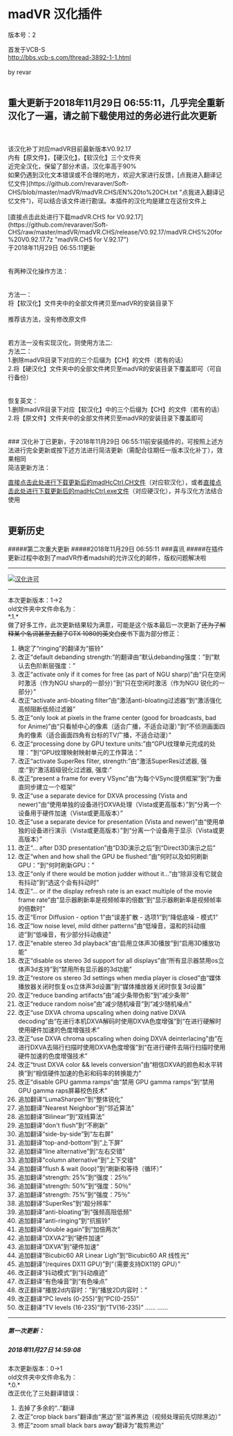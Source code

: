 # madVR 汉化插件

版本号：2

首发于VCB-S<br>
http://bbs.vcb-s.com/thread-3892-1-1.html<br>
<br>
by revar<br>
<br>
## 重大更新于2018年11月29日 06:55:11，几乎完全重新汉化了一遍，请之前下载使用过的务必进行此次更新<br>
<br>

<br>
该汉化补丁对应madVR目前最新版本V0.92.17<br>
内有【原文件】，【硬汉化】，【软汉化】三个文件夹<br>
近完全汉化，保留了部分术语，汉化率高于90%<br>
如果仍遇到汉化文本错误或不合理的地方，欢迎大家进行反馈，[点我进入翻译记忆文件](https://github.com/revaraver/Soft-CHS/blob/master/madVR/madVR.CHS/EN%20to%20CH.txt "点我进入翻译记忆文件")，可以结合该文件进行勘误。本插件的汉化均是建立在这份文件上
<br>
<br>
[直接点击此处进行下载madVR.CHS for V0.92.17](https://github.com/revaraver/Soft-CHS/raw/master/madVR/madVR.CHS/release/V0.92.17/madVR.CHS%20for%20V0.92.17.7z "madVR.CHS for V.92.17")<br>
于2018年11月29日 06:55:11更新<br>
<br>
<br>
有两种汉化操作方法：<br>
<br>
<br>
方法一：<br>
将【软汉化】文件夹中的全部文件拷贝至madVR的安装目录下<br>
<br>
推荐该方法，没有修改原文件<br>
<br>
<br>
若方法一没有实现汉化，则使用方法二:<br>
方法二：<br>
1.删除madVR目录下对应的三个后缀为【CH】的文件（若有的话）<br>
2.将【硬汉化】文件夹中的全部文件拷贝至madVR的安装目录下覆盖即可（可自行备份）<br>
<br>
<br>
恢复英文：<br>
1.删除madVR目录下对应【软汉化】中的三个后缀为【CH】的文件（若有的话）<br>
2.将【原文件】文件夹中的全部文件拷贝至madVR的安装目录下覆盖即可<br>
<br>
<br>
### 汉化补丁已更新，于2018年11月29日 06:55:11前安装插件的，可按照上述方法进行完全更新或按下述方法进行简洁更新（需配合往期任一版本汉化补丁），效果相同  
<br>
简洁更新方法：<br>

[直接点击此处进行下载更新后的madHcCtrl.CH文件](https://github.com/revaraver/Soft-CHS/raw/master/madVR/madVR.CHS/all%20files/V0.92.17/%E8%BD%AF%E6%B1%89%E5%8C%96/madHcCtrl.CH "madHcCtrl.CH")（对应软汉化），或者[直接点击此处进行下载更新后的madHcCtrl.exe文件](https://github.com/revaraver/Soft-CHS/raw/master/madVR/madVR.CHS/all%20files/V0.92.17/%E7%A1%AC%E6%B1%89%E5%8C%96/madHcCtrl.exe "2")（对应硬汉化），并与汉化方法结合使用<br>
<br>

更新历史
--
#####第二次重大更新
#####2018年11月29日 06:55:11
###喜讯
#####在插件更新过程中收到了madVR作者madshi的允许汉化的邮件，版权问题解决啦

------------

[![汉化许可](https://github.com/revaraver/Soft-CHS/raw/master/madVR/license.jpg "汉化许可")](https://github.com/revaraver/Soft-CHS/raw/master/madVR/license.jpg "汉化许可")

------------
本次更新版本：1→2<br>
old文件夹中文件命名为：<br>
\*.1.*<br>
做了好多工作，此次更新结果较为满意，可能是这个版本最后一次更新了~~还为了解释某个名词甚至去翻了GTX 1080的英文白皮书~~下面为部分修正：

1. 确定了“ringing”的翻译为“振铃”
2. 改正“default debanding strength:”的翻译由“默认debanding强度：”到“默认去色阶断层强度：”
3. 改正“activate only if it comes for free (as part of NGU sharp)”由“只在空闲时激活（作为NGU sharp的一部分）”到“只在空闲时激活（作为NGU 锐化的一部分）”
4. 改正“activate anti-bloating filter”由“激活anti-bloating过滤器”到“激活强化高频阻断低频过滤器”
5. 改正“only look at pixels in the frame center  (good for broadcasts, bad for Anime)”由“只看帧中心的像素（适合广播，不适合动漫）”到“不侦测画面四角的像素（适合画面四角有台标的TV广播，不适合动漫）”
6. 改正“processing done by GPU texture units:”由“GPU纹理单元完成的处理：”到“GPU纹理映射映射单元的工作算法：”
7. 改正“activate SuperRes filter, strength:”由“激活SuperRes过滤器, 强度:”到“激活超级锐化过滤器, 强度:”
8. 改正“present a frame for every VSync”由“为每个VSync提供框架”到“为垂直同步建立一个框架”
9. 改正“use a separate device for DXVA processing (Vista and newer)”由“使用单独的设备进行DXVA处理（Vista或更高版本）”到“分离一个设备用于硬件加速（Vista或更高版本）”
10. 改正“use a separate device for presentation (Vista and newer)”由“使用单独的设备进行演示（Vista或更高版本）”到“分离一个设备用于显示（Vista或更高版本）”
11. 改正“... after D3D presentation”由“D3D演示之后”到“Direct3D演示之后”
12. 改正“when and how shall the GPU be flushed:”由“何时以及如何刷新GPU：”到“何时刷新GPU：”
13. 改正“only if there would be motion judder without it...”由“除非没有它就会有抖动”到“选这个会有抖动时”
14. 改正“... or if the display refresh rate is an exact multiple of the movie frame rate”由“显示器刷新率是视频帧率的倍数”到“显示器刷新率是视频帧率的倍数时”
15. 改正“Error Diffusion - option 1”由“误差扩散 - 选项1”到“降低底噪 - 模式1”
16. 改正“low noise level, mild dither patterns”由“低噪音，温和的抖动痕迹”到“低噪音，有少部分抖动痕迹”
17. 改正“enable stereo 3d playback”由“启用立体声3D播放”到“启用3D播放功能”
18. 改正“disable os stereo 3d support for all displays”由“所有显示器禁用os立体声3d支持”到“禁用所有显示器的3d功能”
19. 改正“restore os stereo 3d settings when media player is closed”由“媒体播放器关闭时恢复os立体声3d设置”到“媒体播放器关闭时恢复3d设置”
20. 改正“reduce banding artifacts”由“减少条带伪影”到“减少条带”
21. 改正“reduce random noise”由“减少随机噪音”到“减少随机噪点”
22. 改正“use DXVA chroma upscaling when doing native DXVA decoding”由“在进行本机DXVA解码时使用DXVA色度增强”到“在进行硬解时使用硬件加速的色度增强技术”
23. 改正“use DXVA chroma upscaling when doing DXVA deinterlacing”由“在进行DXVA去隔行扫描时使用DXVA色度增强”到“在进行硬件去隔行扫描时使用硬件加速的色度增强技术”
24. 改正“trust DXVA color && levels conversion”由“相信DXVA的颜色和水平转换”到“相信硬件加速的色彩和码率的转换能力”
25. 改正“disable GPU gamma ramps”由“禁用 GPU gamma ramps”到“禁用 GPU gamma raps屏幕校色技术”
26. 追加翻译“LumaSharpen”到“整体锐化”
27. 追加翻译“Nearest Neighbor”到“邻近算法”
28. 追加翻译“Bilinear”到“双线算法”
29. 追加翻译“don't flush”到“不刷新”
30. 追加翻译“side-by-side”到“左右屏”
31. 追加翻译“top-and-bottom”到“上下屏”
32. 追加翻译“line alternative”到“左右交错”
33. 追加翻译“column alternative”到“上下交错”
34. 追加翻译“flush & wait (loop)”到“刷新和等待（循环）”
35. 追加翻译“strength: 25%”到“强度：25％”
36. 追加翻译“strength: 50%”到“强度：50％”
37. 追加翻译“strength: 75%”到“强度：75％”
38. 追加翻译“SuperRes”到“超分辨率”
39. 追加翻译“anti-bloating”到“强频高阻低频”
40. 追加翻译“anti-ringing”到“抗振铃”
41. 追加翻译“double again”到“加倍两次”
42. 追加翻译“DXVA2”到“硬件加速”
43. 追加翻译“DXVA”到“硬件加速”
44. 追加翻译“Bicubic60 AR Linear Ligh”到“Bicubic60 AR 线性光”
45. 追加翻译“(requires DX11 GPU)”到“（需要支持DX11的 GPU）”
46. 改正翻译“抖动模式”到“抖动痕迹”
47. 改正翻译“有色噪音”到“有色噪点”
48. 改正翻译“播放2d内容时：”到“播放2D内容时：”
49. 改正翻译“PC levels (0-255)”到“PC(0-255)”
50. 改正翻译“TV levels (16-235)”到“TV(16-235)”
......
......


------------


##### 第一次更新：
##### 2018年11月27日 14:59:08
本次更新版本：0→1<br>
old文件夹中文件命名为：<br>
\*.0.*<br>
改正优化了三处翻译错误：<br>
1. 去掉了多余的“..”翻译<br>
2. 改正“crop black bars”翻译由“黑边”至“滋养黑边（视频处理前先切除黑边）”<br>
3. 修正“zoom small black bars away”翻译为“裁剪黑边”<br>
<br>
